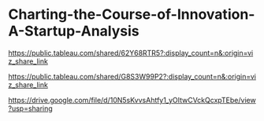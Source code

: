 # Charting-the-Course-of-Innovation-A-Startup-Analysis

https://public.tableau.com/shared/62Y68RTR5?:display_count=n&:origin=viz_share_link

https://public.tableau.com/shared/G8S3W99P2?:display_count=n&:origin=viz_share_link

https://drive.google.com/file/d/10N5sKvvsAhtfy1_yOItwCVckQcxpTEbe/view?usp=sharing
